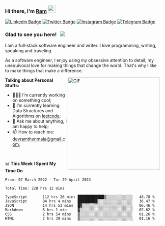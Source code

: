 ### Hi there, I'm <a href="#" target="_blank">Ram</a> <img src="https://media.giphy.com/media/hvRJCLFzcasrR4ia7z/giphy.gif" width="25" height="25">

[![Linkedin Badge](https://img.shields.io/badge/-LinkedIn-0e76a8?style=flat-square&logo=Linkedin&logoColor=white)](https://www.linkedin.com/in/ramdevengineer/)
[![Twitter Badge](https://img.shields.io/badge/-Twitter-00acee?style=flat-square&logo=Twitter&logoColor=white)](https://twitter.com/ramthenmala)
[![Instagram Badge](https://img.shields.io/badge/-Instagram-e4405f?style=flat-square&logo=Instagram&logoColor=white)](https://instagram.com/ramthenmala/)
[![Telegram Badge](https://img.shields.io/badge/-Telegram-0088cc?style=flat-square&logo=Telegram&logoColor=white)](https://t.me/ramthenmala)

### Glad to see you here! &nbsp; ![](https://visitor-badge.glitch.me/badge?page_id=ramthenmala)

I am a full-stack software engineer and writer. I love programming, writing, speaking and traveling.

As a software engineer, I enjoy using my obsessive attention to detail, my unequivocal love for making things that change the world. That's why I like to make things that make a difference.

<img align="right" alt="GIF" src="https://user-images.githubusercontent.com/4328468/157245666-f4dd5472-5b11-4727-baaf-69e90e372b69.gif?raw=true" width="300" />

**Talking about Personal Stuffs:**

- 👨🏻‍💻 I’m currently working on something cool;
- 🚀 I’m currently learning Data Structures and Algorithms on [leetcode](https://leetcode.com/ramthenmala);
- 💬 Ask me about anything, I am happy to help; 
- 📫 How to reach me: devramthenmala@gmail.com;

</br>

📊 **This Week I Spent My Time On** 
<!--START_SECTION:waka-->

```text
From: 07 March 2022 - To: 29 April 2023

Total Time: 228 hrs 12 mins

TypeScript       112 hrs 26 mins ████████████▒░░░░░░░░░░░░   48.78 %
JavaScript       84 hrs 4 mins   █████████░░░░░░░░░░░░░░░░   36.47 %
JSON             14 hrs 53 mins  █▓░░░░░░░░░░░░░░░░░░░░░░░   06.46 %
Markdown         6 hrs 1 min     ▓░░░░░░░░░░░░░░░░░░░░░░░░   02.62 %
CSS              2 hrs 54 mins   ▒░░░░░░░░░░░░░░░░░░░░░░░░   01.26 %
HTML             2 hrs 39 mins   ▒░░░░░░░░░░░░░░░░░░░░░░░░   01.16 %
```

<!--END_SECTION:waka-->


